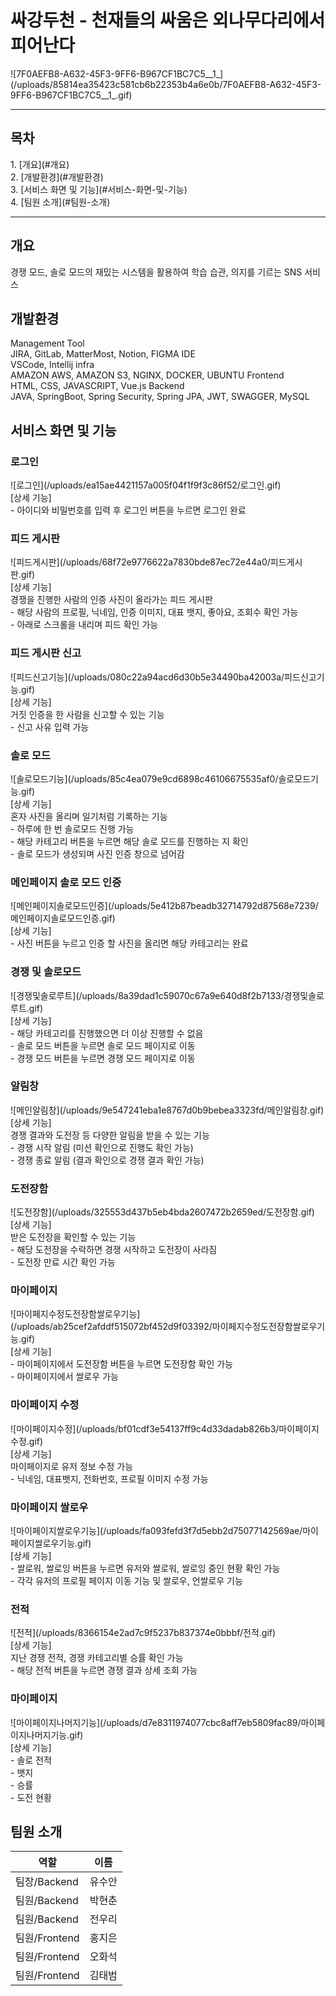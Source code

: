 <h1>싸강두천 - 천재들의 싸움은 외나무다리에서 피어난다</h1>
![7F0AEFB8-A632-45F3-9FF6-B967CF1BC7C5__1_](/uploads/85814ea35423c581cb6b22353b4a6e0b/7F0AEFB8-A632-45F3-9FF6-B967CF1BC7C5__1_.gif)

<hr>

<h2>목차</h2>
1. [개요](#개요) <br>
2. [개발환경](#개발환경) <br>
3. [서비스 화면 및 기능](#서비스-화면-및-기능) <br>
4. [팀원 소개](#팀원-소개) <br>

<hr>

<h2>개요</h2>
경쟁 모드, 솔로 모드의 재밌는 시스템을 활용하여 학습 습관, 의지를 기르는 SNS 서비스

<h2>개발환경</h2>
Management Tool <br>
JIRA, GitLab, MatterMost, Notion, FIGMA
IDE <br>
VSCode, Intellij
infra <br>
AMAZON AWS, AMAZON S3, NGINX, DOCKER, UBUNTU
Frontend <br>
HTML, CSS, JAVASCRIPT, Vue.js
Backend <br>
JAVA, SpringBoot, Spring Security, Spring JPA, JWT, SWAGGER, MySQL

<h2>서비스 화면 및 기능</h2>
<h3>로그인</h3>
![로그인](/uploads/ea15ae4421157a005f04f1f9f3c86f52/로그인.gif) <br>
[상세 기능] <br>
- 아이디와 비밀번호를 입력 후 로그인 버튼을 누르면 로그인 완료 <br>
<h3>피드 게시판</h3>
![피드게시판](/uploads/68f72e9776622a7830bde87ec72e44a0/피드게시판.gif) <br>
[상세 기능] <br>
경쟁을 진행한 사람의 인증 사진이 올라가는 피드 게시판 <br>
- 해당 사람의 프로필, 닉네임, 인증 이미지, 대표 뱃지, 좋아요, 조회수 확인 가능 <br>
- 아래로 스크롤을 내리며 피드 확인 가능
<h3>피드 게시판 신고</h3>
![피드신고기능](/uploads/080c22a94acd6d30b5e34490ba42003a/피드신고기능.gif) <br>
[상세 기능] <br>
거짓 인증을 한 사람을 신고할 수 있는 기능 <br>
- 신고 사유 입력 가능
<h3>솔로 모드</h3>
![솔로모드기능](/uploads/85c4ea079e9cd6898c46106675535af0/솔로모드기능.gif) <br>
[상세 기능] <br>
혼자 사진을 올리며 일기처럼 기록하는 기능 <br>
- 하루에 한 번 솔로모드 진행 가능 <br>
- 해당 카테고리 버튼을 누르면 해당 솔로 모드를 진행하는 지 확인 <br>
- 솔로 모드가 생성되며 사진 인증 창으로 넘어감
<h3>메인페이지 솔로 모드 인증</h3>
![메인페이지솔로모드인증](/uploads/5e412b87beadb32714792d87568e7239/메인페이지솔로모드인증.gif) <br>
[상세 기능] <br>
- 사진 버튼을 누르고 인증 할 사진을 올리면 해당 카테고리는 완료
<h3>경쟁 및 솔로모드</h3>
![경쟁및솔로루트](/uploads/8a39dad1c59070c67a9e640d8f2b7133/경쟁및솔로루트.gif) <br>
[상세 기능] <br>
- 해당 카테고리를 진행했으면 더 이상 진행할 수 없음 <br>
- 솔로 모드 버튼을 누르면 솔로 모드 페이지로 이동 <br>
- 경쟁 모드 버튼을 누르면 경쟁 모드 페이지로 이동
<h3>알림창</h3>
![메인알림창](/uploads/9e547241eba1e8767d0b9bebea3323fd/메인알림창.gif) <br>
[상세 기능] <br>
경쟁 결과와 도전장 등 다양한 알림을 받을 수 있는 기능 <br>
- 경쟁 시작 알림 (미션 확인으로 진행도 확인 가능) <br>
- 경쟁 종료 알림 (결과 확인으로 경쟁 결과 확인 가능)
<h3>도전장함</h3>
![도전장함](/uploads/325553d437b5eb4bda2607472b2659ed/도전장함.gif) <br>
[상세 기능] <br>
받은 도전장을 확인할 수 있는 기능 <br>
- 해당 도전장을 수락하면 경쟁 시작하고 도전장이 사라짐 <br>
- 도전장 만료 시간 확인 가능
<h3>마이페이지</h3>
![마이페지수정도전장함쌀로우기능](/uploads/ab25cef2afddf515072bf452d9f03392/마이페지수정도전장함쌀로우기능.gif) <br>
[상세 기능] <br>
- 마이페이지에서 도전장함 버튼을 누르면 도전장함 확인 가능 <br>
- 마이페이지에서 쌀로우 가능
<h3>마이페이지 수정</h3>
![마이페이지수정](/uploads/bf01cdf3e54137ff9c4d33dadab826b3/마이페이지수정.gif) <br>
[상세 기능] <br>
마이페이지로 유저 정보 수정 가능 <br>
- 닉네임, 대표뱃지, 전화번호, 프로필 이미지 수정 가능
<h3>마이페이지 쌀로우</h3>
![마이페이지쌀로우기능](/uploads/fa093fefd3f7d5ebb2d75077142569ae/마이페이지쌀로우기능.gif) <br>
[상세 기능] <br>
- 쌀로워, 쌀로잉 버튼을 누르면 유저와 쌀로워, 쌀로잉 중인 현황 확인 가능 <br>
- 각각 유저의 프로필 페이지 이동 기능 및 쌀로우, 언쌀로우 기능
<h3>전적</h3>
![전적](/uploads/8366154e2ad7c9f5237b837374e0bbbf/전적.gif) <br>
[상세 기능] <br>
지난 경쟁 전적, 경쟁 카테고리별 승률 확인 가능 <br>
- 해당 전적 버튼을 누르면 경쟁 결과 상세 조회 가능
<h3>마이페이지</h3>
![마이페이지나머지기능](/uploads/d7e8311974077cbc8aff7eb5809fac89/마이페이지나머지기능.gif) <br>
[상세 기능] <br>
- 솔로 전적 <br>
- 뱃지 <br>
- 승률 <br>
- 도전 현황 <br>

<h2>팀원 소개</h2>

| 역할 | 이름 |
| ------ | ------ |
|     팀장/Backend   |     유수안   |
|     팀원/Backend   |     박현춘   |
|     팀원/Backend   |     전우리   |
|     팀원/Frontend   |     홍지은   |
|     팀원/Frontend   |     오화석   |
|     팀원/Frontend   |     김태범   |

